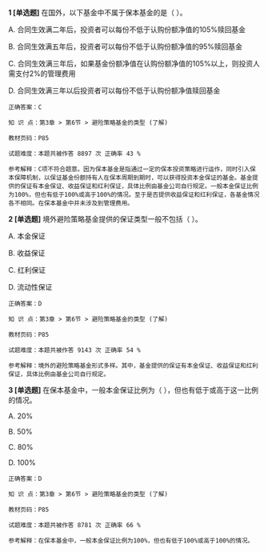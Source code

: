 **1 [单选题]** 在国外，以下基金中不属于保本基金的是（       ）。

A. 合同生效满二年后，投资者可以每份不低于认购份额净值的105%赎回基金

B. 合同生效满五年后，投资者可以每份不低于认购份额净值的95%赎回基金

C. 合同生效满三年后，如果基金份额净值在认购份额净值的105%以上，则投资人需支付2%的管理费用

D. 合同生效满三年以后投资者可以每份不低于认购份额净值赎回基金

```
正确答案：C

知 识 点：第3章 > 第6节 > 避险策略基金的类型 (了解)

教材页码：P85

试题难度：本题共被作答 8897 次 正确率 43 %

参考解释：C项不符合题意。因为保本基金是指通过一定的保本投资策略进行运作，同时引入保本保障机制，以保证基金份额持有人在保本周期到期时，可以获得投资本金保证的基金。基金提供的保证有本金保证、收益保证和红利保证，具体比例由基金公司自行规定。一般本金保证比例为100%，但也有低于100%或高于100%的情况。至于是否提供收益保证和红利保证，各基金情况各不相同。在保本基金中并未涉及到管理费用。
```


**2 [单选题]** 境外避险策略基金提供的保证类型一般不包括（       ）。

A. 本金保证

B. 收益保证

C. 红利保证

D. 流动性保证

```
正确答案：D

知 识 点：第3章 > 第6节 > 避险策略基金的类型 (了解)

教材页码：P85

试题难度：本题共被作答 9143 次 正确率 54 %

参考解释：境外的避险策略基金形式多样。其中，基金提供的保证有本金保证、收益保证和红利保证，具体比例由基金公司自行规定。
```


**3 [单选题]** 在保本基金中，一般本金保证比例为（       ），但也有低于或高于这一比例的情况。

A. 20%

B. 50%

C. 80%

D. 100%

```
正确答案：D

知 识 点：第3章 > 第6节 > 避险策略基金的类型 (了解)

教材页码：P85

试题难度：本题共被作答 8781 次 正确率 66 %

参考解释：在保本基金中，一般本金保证比例为100%，但也有低于100%或高于100%的情况。
```

